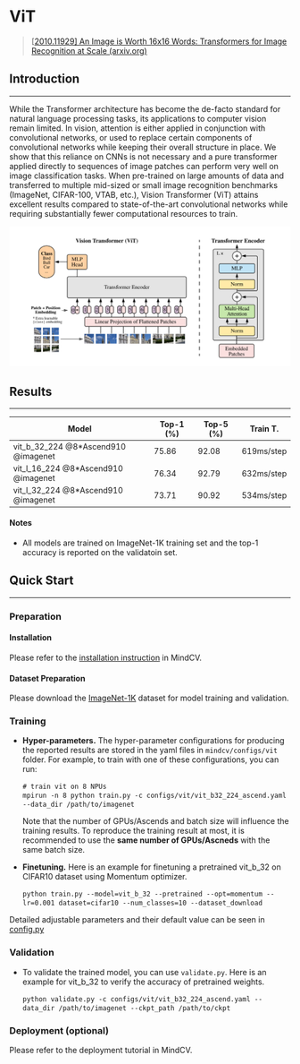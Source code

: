 # ViT

> [[2010.11929\] An Image is Worth 16x16 Words: Transformers for Image Recognition at Scale (arxiv.org)](https://arxiv.org/abs/2010.11929)

## Introduction

---

While the Transformer architecture has become the de-facto standard for natural language processing tasks, its applications to computer vision remain limited. In vision, attention is either applied in conjunction with convolutional networks, or used to replace certain components of convolutional networks while keeping their overall structure in place. We show that this reliance on CNNs is not necessary and a pure transformer applied directly to sequences of image patches can perform very well on image classification tasks. When pre-trained on large amounts of data and transferred to multiple mid-sized or small image recognition benchmarks (ImageNet, CIFAR-100, VTAB, etc.), Vision Transformer (ViT) attains excellent results compared to state-of-the-art convolutional networks while requiring substantially fewer computational resources to train.

![vit](./vit.png)

## Results

---

| Model                               | Top-1 (%) | Top-5 (%) | Train T.   |
| ----------------------------------- | --------- | --------- | ---------- |
| vit_b_32_224 @8*Ascend910 @imagenet | 75.86     | 92.08     | 619ms/step |
| vit_l_16_224 @8*Ascend910 @imagenet | 76.34     | 92.79     | 632ms/step |
| vit_l_32_224 @8*Ascend910 @imagenet | 73.71     | 90.92     | 534ms/step |

#### Notes

- All models are trained on ImageNet-1K training set and the top-1 accuracy is reported on the validatoin set.

## Quick Start

---

### Preparation

#### Installation

Please refer to the [installation instruction](https://github.com/mindspore-ecosystem/mindcv#installation) in MindCV.

#### Dataset Preparation

Please download the [ImageNet-1K](https://www.image-net.org/download.php) dataset for model training and validation.

### Training

- **Hyper-parameters.** The hyper-parameter configurations for producing the reported results are stored in the yaml files in `mindcv/configs/vit` folder. For example, to train with one of these configurations, you can run:

  ```
  # train vit on 8 NPUs
  mpirun -n 8 python train.py -c configs/vit/vit_b32_224_ascend.yaml --data_dir /path/to/imagenet
  ```

  Note that the number of GPUs/Ascends and batch size will influence the training results. To reproduce the training result at most, it is recommended to use the **same number of GPUs/Ascneds** with the same batch size.

- **Finetuning.** Here is an example for finetuning a pretrained vit_b_32 on CIFAR10 dataset using Momentum optimizer.

  ```
  python train.py --model=vit_b_32 --pretrained --opt=momentum --lr=0.001 dataset=cifar10 --num_classes=10 --dataset_download
  ```

Detailed adjustable parameters and their default value can be seen in [config.py](https://github.com/mindspore-lab/mindcv/blob/main/config.py)

### Validation

- To validate the trained model, you can use `validate.py`. Here is an example for vit_b_32 to verify the accuracy of pretrained weights.

  ```
  python validate.py -c configs/vit/vit_b32_224_ascend.yaml --data_dir /path/to/imagenet --ckpt_path /path/to/ckpt
  ```

### Deployment (optional)

Please refer to the deployment tutorial in MindCV.